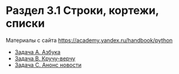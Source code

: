 # Раздел 3.1 Строки, кортежи, списки

Материалы с сайта https://academy.yandex.ru/handbook/python

- [Задача A. Азбука](a.py)
- [Задача B. Кручу-верчу](b.py)
- [Задача C. Анонс новости](c.py)

